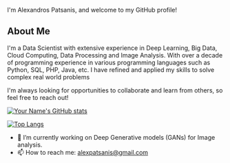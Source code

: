 
I'm Alexandros Patsanis, and welcome to my GitHub profile!

## About Me

I'm a Data Scientist with extensive experience in Deep Learning, Big Data, Cloud Computing, Data Processing and Image Analysis. 
With over a decade of programming experience in various programming languages such as Python, SQL, PHP, Java, etc.
I have refined and applied my skills to solve complex real world problems

I'm always looking for opportunities to collaborate and learn from others, so feel free to reach out!

[![Your Name's GitHub stats](https://github-readme-stats.vercel.app/api?username=alexofficial&show_icons=true&theme=radical)](https://github.com/alexofficial/github-readme-stats)

[![Top Langs](https://github-readme-stats.vercel.app/api/top-langs/?username=alexofficial&layout=compact&theme=radical)](https://github.com/alexofficial/github-readme-stats)

- 🔭 I’m currently working on Deep Generative models (GANs) for Image analysis.
- 📫 How to reach me: alexpatsanis@gmail.com  


